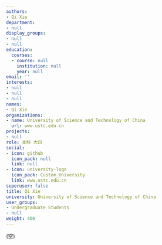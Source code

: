 ```yaml
---
authors:
- Qi Xie
department:
- null
display_groups:
- null
- null
education:
  courses:
  - course: null
    institution: null
    year: null
email: ''
interests:
- null
- null
- null
names:
- Qi Xie
organizations:
- name: University of Science and Technology of China
  url: www.ustc.edu.cn
projects:
- null
role: 本科 大四
social:
- icon: github
  icon_pack: null
  link: null
- icon: university-logo
  icon_pack: Custom_University
  link: www.ustc.edu.cn
superuser: false
title: Qi Xie
university: University of Science and Technology of China
user_groups:
- Undergraduate Students
- null
weight: 400
---
```


(空)
